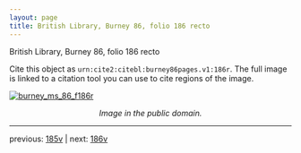 ```yaml
---
layout: page
title: British Library, Burney 86, folio 186 recto
---
```


British Library, Burney 86, folio 186 recto

Cite this object as `urn:cite2:citebl:burney86pages.v1:186r`.  The full image is linked to a citation tool you can use to cite regions of the image.

[![burney_ms_86_f186r](http://www.homermultitext.org/iipsrv?IIIF=/project/homer/pyramidal/deepzoom/citebl/burney86imgs/v1/burney_ms_86_f186r.tif/full/800,/0/default.jpg)](http://www.homermultitext.org/ict2/?urn=urn:cite2:citebl:burney86imgs.v1:burney_ms_86_f186r) 

<p style="text-align: center; font-style: italic;">Image in the public domain.</p>

---

previous: [185v](../185v/) | next: [186v](../186v/)